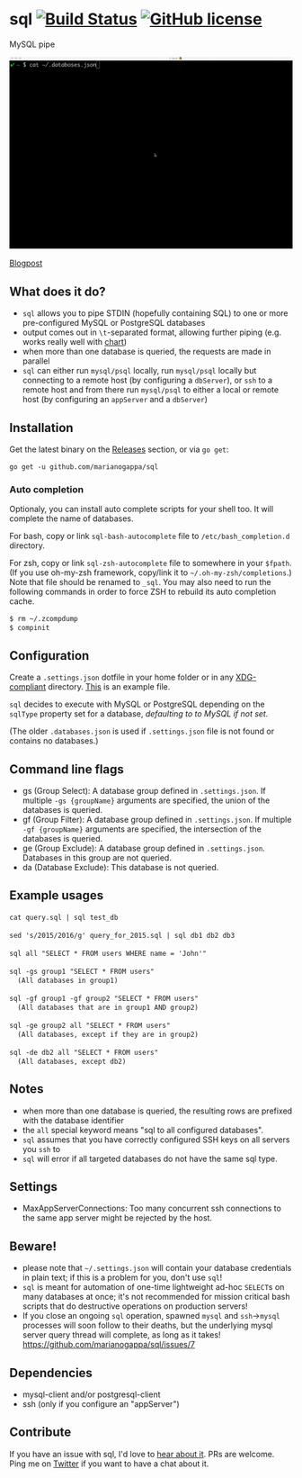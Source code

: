 # sql [![Build Status](https://img.shields.io/travis/marianogappa/sql.svg)](https://travis-ci.org/marianogappa/sql) [![GitHub license](https://img.shields.io/badge/license-MIT-blue.svg)](https://raw.githubusercontent.com/MarianoGappa/sd/master/LICENSE)

MySQL pipe

![SQL](sql.gif)

[Blogpost](https://movio.co/en/blog/improving-with-sql-and-charts/)

## What does it do?

- `sql` allows you to pipe STDIN (hopefully containing SQL) to one or more pre-configured MySQL or PostgreSQL databases
- output comes out in `\t`-separated format, allowing further piping (e.g. works really well with [chart](https://github.com/MarianoGappa/chart))
- when more than one database is queried, the requests are made in parallel
- `sql` can either run `mysql/psql` locally, run `mysql/psql` locally but connecting to a remote host (by configuring a `dbServer`), or `ssh` to a remote host and from there run `mysql/psql` to either a local or remote host (by configuring an `appServer` and a `dbServer`)

## Installation

Get the latest binary on the [Releases](https://github.com/MarianoGappa/sql/releases) section, or via `go get`:
```
go get -u github.com/marianogappa/sql
```

### Auto completion

Optionaly, you can install auto complete scripts for your shell too. It will complete the name of databases.

For bash, copy or link `sql-bash-autocomplete` file to `/etc/bash_completion.d` directory.

For zsh, copy or link `sql-zsh-autocomplete` file to somewhere in your `$fpath`. (If you use oh-my-zsh framework, copy/link it to `~/.oh-my-zsh/completions`.) Note that file should be renamed to `_sql`. You may also need to run the following commands in order to force ZSH to rebuild its auto completion cache.

```
$ rm ~/.zcompdump
$ compinit
```

## Configuration

Create a `.settings.json` dotfile in your home folder or in any [XDG-compliant](https://standards.freedesktop.org/basedir-spec/basedir-spec-latest.html) directory. [This](.settings.json.example) is an example file.

`sql` decides to execute with MySQL or PostgreSQL depending on the `sqlType` property set for a database, *defaulting to to MySQL if not set.*

(The older `.databases.json` is used if `.settings.json` file is not found or contains no databases.)

## Command line flags

- gs (Group Select): A database group defined in `.settings.json`. If multiple `-gs {groupName}` arguments are specified, the union of the databases is queried.
- gf (Group Filter): A database group defined in `.settings.json`. If multiple `-gf {groupName}` arguments are specified, the intersection of the databases is queried.
- ge (Group Exclude): A database group defined in `.settings.json`. Databases in this group are not queried.
- da (Database Exclude): This database is not queried.

## Example usages

```
cat query.sql | sql test_db

sed 's/2015/2016/g' query_for_2015.sql | sql db1 db2 db3

sql all "SELECT * FROM users WHERE name = 'John'"

sql -gs group1 "SELECT * FROM users"
  (All databases in group1)

sql -gf group1 -gf group2 "SELECT * FROM users"
  (All databases that are in group1 AND group2)

sql -ge group2 all "SELECT * FROM users"
  (All databases, except if they are in group2)

sql -de db2 all "SELECT * FROM users"
  (All databases, except db2)
```

## Notes

- when more than one database is queried, the resulting rows are prefixed with the database identifier
- the `all` special keyword means "sql to all configured databases".
- `sql` assumes that you have correctly configured SSH keys on all servers you `ssh` to
- `sql` will error if all targeted databases do not have the same sql type.

## Settings

- MaxAppServerConnections: Too many concurrent ssh connections to the same app server might be rejected by the host.

## Beware!

- please note that `~/.settings.json` will contain your database credentials in plain text; if this is a problem for you, don't use `sql`!
- `sql` is meant for automation of one-time lightweight ad-hoc `SELECT`s on many databases at once; it's not recommended for mission critical bash scripts that do destructive operations on production servers!
- If you close an ongoing `sql` operation, spawned `mysql` and `ssh`->`mysql` processes will soon follow to their deaths, but the underlying mysql server query thread will complete, as long as it takes! https://github.com/marianogappa/sql/issues/7

## Dependencies

- mysql-client and/or postgresql-client
- ssh (only if you configure an "appServer")

## Contribute

If you have an issue with sql, I'd love to [hear about it](https://github.com/marianogappa/sql/issues/new). PRs are welcome. Ping me on [Twitter](https://twitter.com/MarianoGappa) if you want to have a chat about it.
